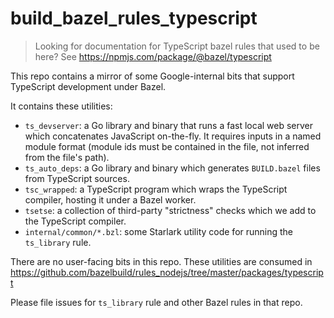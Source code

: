 # build_bazel_rules_typescript

> Looking for documentation for TypeScript bazel rules that used to be here?
> See https://npmjs.com/package/@bazel/typescript

This repo contains a mirror of some Google-internal bits that support TypeScript development under Bazel.

It contains these utilities:

- `ts_devserver`: a Go library and binary that runs a fast local web server which concatenates JavaScript on-the-fly. It requires inputs in a named module format (module ids must be contained in the file, not inferred from the file's path).
- `ts_auto_deps`: a Go library and binary which generates `BUILD.bazel` files from TypeScript sources.
- `tsc_wrapped`: a TypeScript program which wraps the TypeScript compiler, hosting it under a Bazel worker.
- `tsetse`: a collection of third-party "strictness" checks which we add to the TypeScript compiler.
- `internal/common/*.bzl`: some Starlark utility code for running the `ts_library` rule.

There are no user-facing bits in this repo. These utilities are consumed in https://github.com/bazelbuild/rules_nodejs/tree/master/packages/typescript

Please file issues for `ts_library` rule and other Bazel rules in that repo.
